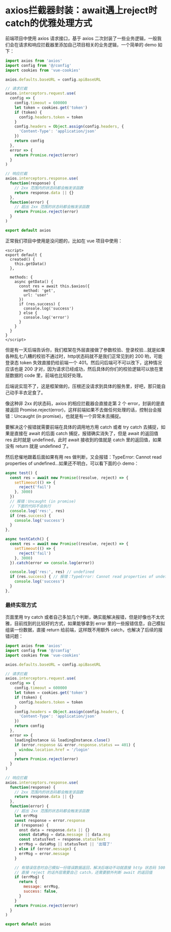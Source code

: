 # axios拦截器封装：await遇上reject时catch的优雅处理方式

前端项目中使用 axios 请求接口，基于 axios 二次封装了一些业务逻辑，一般我们会在请求和响应拦截器里添加自己项目相关的业务逻辑，一个简单的 demo 如下：
```js
import axios from 'axios'
import config from '@/config'
import cookies from 'vue-cookies'

axios.defaults.baseURL = config.apiBaseURL

// 请求拦截
axios.interceptors.request.use(
  config => {
    config.timeout = 600000
    let token = cookies.get('token')
    if (token) {
      config.headers.token = token
    }
    config.headers = Object.assign(config.headers, {
      'Content-Type': 'application/json'
    })
    return config
  },
  error => {
    return Promise.reject(error)
  }
)

// 响应拦截
axios.interceptors.response.use(
  function(response) {
    // 2xx 范围内的状态码都会触发该函数
    return response.data || {}
  },
  function(error) {
    // 超出 2xx 范围的状态码都会触发该函数
    return Promise.reject(error)
  }
)

export default axios
```
正常我们项目中使用是没问题的，比如在 vue 项目中使用：
```vue
<script>
export default {
  created() {
    this.getData()
  },

  methods: {
    async getData() {
      const res = await this.$axios({
        method: 'get',
        url: 'user'
      })
      if (res.success) {
        console.log('success')
      } else {
        console.log('error')
      }
    }
  }
}
</script>
```
但是有一天后端告诉你，我们框架在外层直接做了参数校验、登录校验...就是如果各种乱七八糟的校验不通过时，http状态码就不是我们正常见到的 200 哟，可能登录态 token 失效直接扔给前端一个 401。然后问后端可不可以改下，这种情况应该也是 200 才对，因为请求已经成功，然后具体的你们的校验逻辑可以放在里层数据的 code 里，前端也比较好处理。

后端说实现不了，这是框架做的，压根还没请求到具体的服务里，好吧，那只能自己动手丰衣足食了。

像这种非 2xx 的状态码，axios 的相应拦截器会直接走第 2 个 error，封装的是直接返回 Promise.reject(error)，这样前端如果不去做任何处理的话，控制台会报错：Uncaught (in promise)，也就是有一个异常未去捕捉。

要解决这个报错就需要前端在具体的调用地方用 catch 或者 try catch 去捕捉，如果是直接在 await 的后面 catch 捕捉，报错确实消失了，但是 await 的返回值 res 此时就是 undefined，此时 await 接收到的值就是 catch 里的返回值，如果没有 return 就是 undefined 了。

然后悲催地跟着后面如果有用 res 做判断，又会报错：TypeError: Cannot read properties of undefined...如果还不明白，可以看下面的小 demo：

```js
async test() {
  const res = await new Promise((resolve, reject) => {
    setTimeout(() => {
      reject('fail')
    }, 3000)
  })
  // 报错：Uncaught (in promise)
  // 下面的代码不会执行
  console.log('res:', res)
  if (res.success) {
    console.log('success')
  }
},

async testCatch() {
  const res = await new Promise((resolve, reject) => {
    setTimeout(() => {
      reject('fail')
    }, 3000)
  }).catch(error => console.log(error))

  console.log('res:', res) // undefined
  if (res.success) { // 报错：TypeError: Cannot read properties of undefined
    console.log('success')
  }
},
```

### 最终实现方式

页面里用 try catch 或者自己多加几个判断，确实能解决报错，但是好像也不太优雅，目前找到的比较好的方式，如果能够拿到 error 里的一些报错信息，自己模拟组装一份数据，直接 return 给前端，这样既不用额外 catch，也解决了后续的报错问题：

```js
import axios from 'axios'
import config from '@/config'
import cookies from 'vue-cookies'

axios.defaults.baseURL = config.apiBaseURL

// 请求拦截
axios.interceptors.request.use(
  config => {
    config.timeout = 600000
    let token = cookies.get('token')
    if (token) {
      config.headers.token = token
    }
    config.headers = Object.assign(config.headers, {
      'Content-Type': 'application/json'
    })
    return config
  },
  error => {
    loadingInstance && loadingInstance.close()
    if (error.response && error.response.status == 401) {
      window.location.href = '/login'
    }
    return Promise.reject(error)
  }
)

// 响应拦截
axios.interceptors.response.use(
  function(response) {
    // 2xx 范围内的状态码都会触发该函数
    return response.data || {}
  },
  function(error) {
    // 超出 2xx 范围的状态码都会触发该函数
    let errMsg
    const response = error.response
    if (response) {
      onst data = response.data || {}
      const dataMsg = data.message || data.msg
      const statusText = response.statusText
      errMsg = dataMsg || statusText || '出错了'
    } else if (error.message) {
      errMsg = error.message
    }

    // 有错误信息时自己模拟一份错误数据返回，解决后端动不动就直接 http 状态码 500、401...
    // 直接 reject 的话外层需要自己 catch，还需要额外判断 await 的返回值
    if (errMsg) {
      return {
        message: errMsg,
        success: false,
      }
    }
    return Promise.reject(error)
  }
)

export default axios
```
